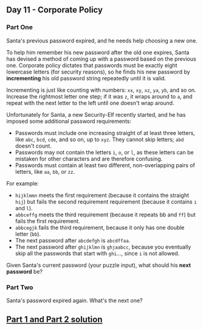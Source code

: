 ## Day 11 - Corporate Policy

### Part One

Santa's previous password expired, and he needs help choosing a new one.

To help him remember his new password after the old one expires, Santa has devised a method
of coming up with a password based on the previous one. Corporate policy dictates that passwords
must be exactly eight lowercase letters (for security reasons), so he finds his new password
by **incrementing** his old password string repeatedly until it is valid.

Incrementing is just like counting with numbers: `xx`, `xy`, `xz`, `ya`, `yb`, and so on.
Increase the rightmost letter one step; if it was `z`, it wraps around to `a`, and repeat with
the next letter to the left until one doesn't wrap around.

Unfortunately for Santa, a new Security-Elf recently started, and he has imposed some additional
password requirements:

 * Passwords must include one increasing straight of at least three letters, like `abc`, `bcd`,
    `cde`, and so on, up to `xyz`. They cannot skip letters; `abd` doesn't count.
 * Passwords may not contain the letters `i`, `o`, or `l`, as these letters can be mistaken
    for other characters and are therefore confusing.
 * Passwords must contain at least two different, non-overlapping pairs of letters,
    like `aa`, `bb`, or `zz`.

For example:

 * `hijklmmn` meets the first requirement (because it contains the straight `hij`)
    but fails the second requirement requirement (because it contains `i` and `l`).
 * `abbceffg` meets the third requirement (because it repeats bb and `ff`) but fails
    the first requirement.
 * `abbcegjk` fails the third requirement, because it only has one double letter (`bb`).
 * The next password after `abcdefgh` is `abcdffaa`.
 * The next password after `ghijklmn` is `ghjaabcc`, because you eventually skip all the passwords
    that start with `ghi`..., since `i` is not allowed.

Given Santa's current password (your puzzle input), what should his **next password** be?

### Part Two

Santa's password expired again. What's the next one?

[Part 1 and Part 2 solution][1]
-------------------------------


[1]: part_1_part_2.py
